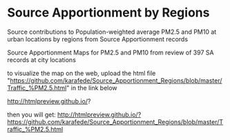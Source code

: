 # Source Apportionment by Regions
Source contributions to Population-weighted average PM2.5 and PM10 at urban locations by regions from Source Apportionment records

Source Apportionment Maps for PM2.5 and PM10 from review of 397 SA records at city locations

to visualize the map on the web, upload the html file "https://github.com/karafede/Source_Apportionment_Regions/blob/master/Traffic_%PM2.5.html" in the link below

http://htmlpreview.github.io/?

then you will get: http://htmlpreview.github.io/?https://github.com/karafede/Source_Apportionment_Regions/blob/master/Traffic_%PM2.5.html
